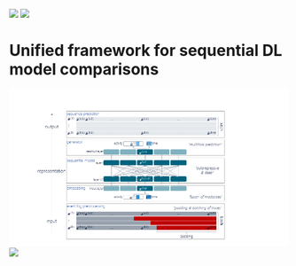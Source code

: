 <img src="https://github.com/valohai/ml-logos/blob/master/pytorch.svg" width="50"/> <img src="https://pm4py.fit.fraunhofer.de/static/assets/images/pm4py-site-logo-padded.png" width="50"/>
# Unified framework for sequential DL model comparisons
![framework](docs/framework.png)
[<img src="https://upload.wikimedia.org/wikipedia/commons/a/a8/ArXiv_web.svg">](https://arxiv.org/abs/2110.10225)

